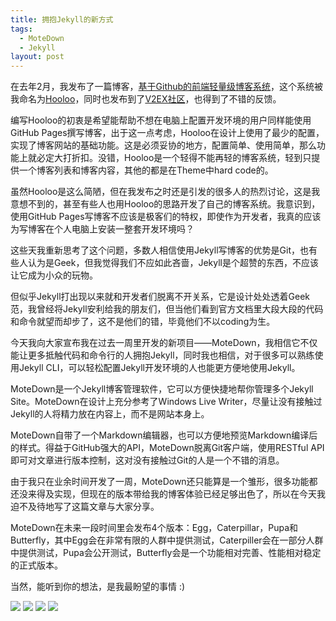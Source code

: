 ```yaml
---
title: 拥抱Jekyll的新方式
tags:
  - MoteDown
  - Jekyll
layout: post
---
```

在去年2月，我发布了一篇博客，[基于Github的前端轻量级博客系统](http://jhe.li/q3d)，这个系统被我命名为[Hooloo](https://github.com/Sneezry/Hooloo)，同时也发布到了[V2EX社区](http://v2ex.com/t/99647)，也得到了不错的反馈。

编写Hooloo的初衷是希望能帮助不想在电脑上配置开发环境的用户同样能使用GitHub Pages撰写博客，出于这一点考虑，Hooloo在设计上使用了最少的配置，实现了博客网站的基础功能。这是必须妥协的地方，配置简单、使用简单，那么功能上就必定大打折扣。没错，Hooloo是一个轻得不能再轻的博客系统，轻到只提供一个博客列表和博客内容，其他的都是在Theme中hard code的。

虽然Hooloo是这么简陋，但在我发布之时还是引发的很多人的热烈讨论，这是我意想不到的，甚至有些人也用Hooloo的思路开发了自己的博客系统。我意识到，使用GitHub Pages写博客不应该是极客们的特权，即使作为开发者，我真的应该为写博客在个人电脑上安装一整套开发环境吗？

这些天我重新思考了这个问题，多数人相信使用Jekyll写博客的优势是Git，也有些人认为是Geek，但我觉得我们不应如此吝啬，Jekyll是个超赞的东西，不应该让它成为小众的玩物。

但似乎Jekyll打出现以来就和开发者们脱离不开关系，它是设计处处透着Geek范，我曾经将Jekyll安利给我的朋友们，但当他们看到官方文档里大段大段的代码和命令就望而却步了，这不是他们的错，毕竟他们不以coding为生。

今天我向大家宣布我在过去一周里开发的新项目——MoteDown，我相信它不仅能让更多抵触代码和命令行的人拥抱Jekyll，同时我也相信，对于很多可以熟练使用Jekyll CLI，可以轻松配置Jekyll开发环境的人也能更方便地使用Jekyll。

MoteDown是一个Jekyll博客管理软件，它可以方便快捷地帮你管理多个Jekyll Site。MoteDown在设计上充分参考了Windows Live Writer，尽量让没有接触过Jekyll的人将精力放在内容上，而不是网站本身上。

MoteDown自带了一个Markdown编辑器，也可以方便地预览Markdown编译后的样式。得益于GitHub强大的API，MoteDown脱离Git客户端，使用RESTful API即可对文章进行版本控制，这对没有接触过Git的人是一个不错的消息。

由于我只在业余时间开发了一周，MoteDown还只能算是一个雏形，很多功能都还没来得及实现，但现在的版本带给我的博客体验已经足够出色了，所以在今天我迫不及待地写了这篇文章与大家分享。

MoteDown在未来一段时间里会发布4个版本：Egg，Caterpillar，Pupa和Butterfly，其中Egg会在非常有限的人群中提供测试，Caterpiller会在一部分人群中提供测试，Pupa会公开测试，Butterfly会是一个功能相对完善、性能相对稳定的正式版本。

当然，能听到你的想法，是我最盼望的事情 :)

![](https://dn-sneezry.qbox.me/motedown-1.png)
![](https://dn-sneezry.qbox.me/motedown-2.png)
![](https://dn-sneezry.qbox.me/motedown-3.png)
![](https://dn-sneezry.qbox.me/motedown-4.png)